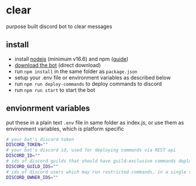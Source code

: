 # clear

purpose built discord bot to clear messages

## install

- install [nodejs](https://nodejs.org/) (minimum v16.6) and npm ([guide](https://docs.npmjs.com/downloading-and-installing-node-js-and-npm))
- [download the bot](https://github.com/06000208/clear/archive/refs/heads/main.zip) (direct download)
- run `npm install` in the same folder as `package.json`
- setup your .env file or environment variables as described below
- run `npm run deploy-commands` to deploy commands to discord
- run `npm run start` to start the bot

## envionrment variables

put these in a plain text `.env` file in same folder as index.js, or use them as environment variables, which is platform specific

```bash
# your bot's discord token
DISCORD_TOKEN=""
# your bot's discord id, used for deploying commands via REST api
DISCORD_ID=""
# ids of discord guilds that should have guild-exclusive commands deployed, in a single string, separated by commas
DISCORD_GUILD_IDS=""
# ids of discord users which may run restricted commands, in a single string, separated by commas
DISCORD_OWNER_IDS=""
```
